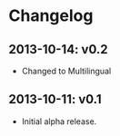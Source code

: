 # Changelog

## 2013-10-14: v0.2
* Changed to Multilingual
## 2013-10-11: v0.1
* Initial alpha release.